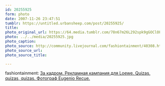 ```yaml
---
id: 20255925
form: photo
date: 2007-11-26 23:47:51
tumblr: https://untitled.urbansheep.com/post/20255925/
title:
photo_original_url: https://64.media.tumblr.com/78n67m26L292spk9gGOClOFK_1280.jpg
photo: ../../media/20255925.jpg
photo_caption:
photo_source: http://community.livejournal.com/fashiontainment/40308.html?style=mine#cutid1
photo_source_url:
photo_source_title:

---
```


<p>fashiontainment: <a href="http://community.livejournal.com/fashiontainment/40308.html">За кадром. Рекламная кампания для Loewe. Quizas, quizas, quizas. Фотограф Eugenio Recue.</a></p>
